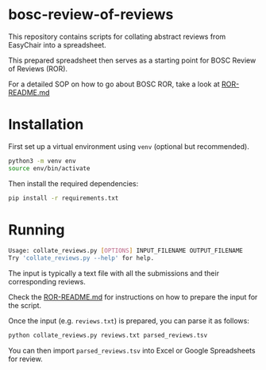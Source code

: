 # bosc-review-of-reviews

This repository contains scripts for collating abstract reviews from EasyChair into a spreadsheet.

This prepared spreadsheet then serves as a starting point for BOSC Review of Reviews (ROR).

For a detailed SOP on how to go about BOSC ROR, take a look at [ROR-README.md](ROR-README.md)

# Installation

First set up a virtual environment using `venv` (optional but recommended).

```sh
python3 -m venv env
source env/bin/activate
```

Then install the required dependencies:
```sh
pip install -r requirements.txt
```

# Running

```sh
Usage: collate_reviews.py [OPTIONS] INPUT_FILENAME OUTPUT_FILENAME
Try 'collate_reviews.py --help' for help.
```

The input is typically a text file with all the submissions and their corresponding reviews.

Check the [ROR-README.md](ROR-README.md) for instructions on how to prepare the input for the script.

Once the input (e.g. `reviews.txt`) is prepared, you can parse it as follows:
```sh
python collate_reviews.py reviews.txt parsed_reviews.tsv
```

You can then import `parsed_reviews.tsv` into Excel or Google Spreadsheets for review.

